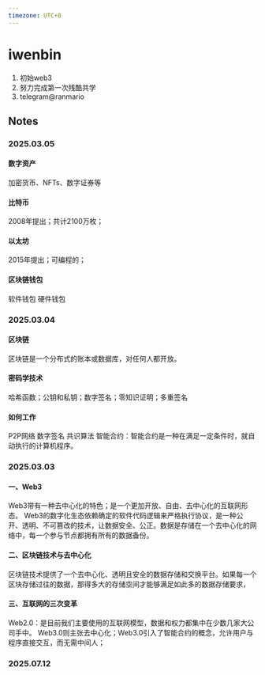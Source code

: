 ```yaml
---
timezone: UTC+8
---
```



# iwenbin

1. 初始web3
2. 努力完成第一次残酷共学
3. telegram@ranmario

## Notes

<!-- Content_START -->

### 2025.03.05

#### 数字资产
加密货币、NFTs、数字证券等

#### 比特币
2008年提出；共计2100万枚；

#### 以太坊
2015年提出；可编程的；

#### 区块链钱包
软件钱包
硬件钱包


### 2025.03.04

#### 区块链
区块链是一个分布式的账本或数据库，对任何人都开放。

#### 密码学技术
哈希函数；公钥和私钥；数字签名；零知识证明；多重签名

#### 如何工作
P2P网络
数字签名
共识算法
智能合约：智能合约是一种在满足一定条件时，就自动执行的计算机程序。


### 2025.03.03

#### 一、Web3
Web3带有一种去中心化的特色；是一个更加开放、自由、去中心化的互联网形态。
Web3的数字化生态依赖确定的软件代码逻辑来严格执行协议，是一种公开、透明、不可篡改的技术，让数据安全、公正。数据是存储在一个去中心化的网络中，每一个参与节点都拥有所有的数据备份。

#### 二、区块链技术与去中心化
区块链技术提供了一个去中心化、透明且安全的数据存储和交换平台。如果每一个区块存储过往的数据，那得多大的存储空间才能够满足如此多的数据存储要求，

#### 三、互联网的三次变革
Web2.0：是目前我们主要使用的互联网模型，数据和权力都集中在少数几家大公司手中。
Web3.0则主张去中心化；Web3.0引入了智能合约的概念，允许用户与程序直接交互，而无需中间人；





### 2025.07.12

<!-- Content_END -->
